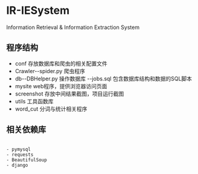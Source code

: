 # IR-IESystem
Information Retrieval &amp; Information Extraction System

## 程序结构

- conf 存放数据库和爬虫的相关配置文件
- Crawler--spider.py 爬虫程序
- db--DBHelper.py 操作数据库
    --jobs.sql 包含数据库结构和数据的SQL脚本
- mysite web程序，提供浏览器访问页面
- screenshot 存放中间结果截图，项目运行截图
- utils 工具函数库
- word_cut 分词与统计相关程序

## 相关依赖库
```

- pymysql
- requests
- BeautifulSoup
- django


```

